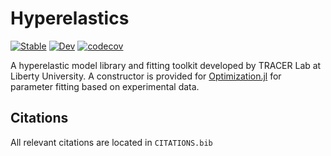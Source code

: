 # Hyperelastics
[![Stable](https://img.shields.io/badge/docs-stable-blue.svg)](https://cfarm6.github.io/Hyperelastics.jl/stable) [![Dev](https://img.shields.io/badge/docs-dev-blue.svg)](https://cfarm6.github.io/Hyperelastics.jl/dev)
[![codecov](https://codecov.io/gh/cfarm6/Hyperelastics.jl/branch/main/graph/badge.svg?token=EML9TQUEP9)](https://codecov.io/gh/cfarm6/Hyperelastics.jl)


A hyperelastic model library and fitting toolkit developed by TRACER Lab at Liberty University. A constructor is provided for [Optimization.jl](https://github.com/SciML/Optimization.jl) for parameter fitting based on experimental data.


## Citations
All relevant citations are located in `CITATIONS.bib`
